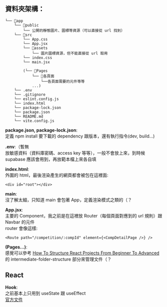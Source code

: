## 資料夾架構：

```
└── 📁app
    └── 📁public
        └── 公開的靜態圖片、圖標等資源（可以直接從 url 找到）
    └── 📁src
        └── App.css
        └── App.jsx
        └── 📁assets
            └── 圖片圖標資源，但不能直接從 url 取用
        └── index.css
        └── main.jsx

        (└── 📁Pages
            └── 📁各頁面
                └──各頁面需要的元件等等
            ...)
    └── .env
    └── .gitignore
    └── eslint.config.js
    └── index.html
    └── package-lock.json
    └── package.json
    └── README.md
    └── vite.config.js
```

**package.json, package-lock.json**:  
定義 npm install 要下載的 dependency 跟版本，還有執行指令(dev, build...)

**.env**:（暫無  
放敏感資料（資料庫密碼、access key 等等），一般不會放上來，到時候 supabase 應該會用到，再放範本檔上來各自填

**index.html**:  
外圍的 html，最後渲染產生的網頁都會被包在這裡面:

```
<div id="root"></div>
```

**main**:  
沒了解太細，只知道 main 會包著 App，定義渲染模式之類的（？

**App.jsx**:  
主要的 Component，我之前是在這裡放 Router（每個頁面對應到的 url 規則）跟 Navbar 的元件  
router 會像這樣:

```
<Route path="/competition/:compId" element={<CompDetailPage />} />
```

**(Pages...)**:  
感覺可以參考 [How To Structure React Projects From Beginner To Advanced](https://blog.webdevsimplified.com/2022-07/react-folder-structure/)
的 intermediate-folder-structure 部分來管理文件（？

## React

**Hook**:  
之前基本上只用到 useState 跟 useEffect  
[官方文件](https://react.dev/blog/2023/03/16/introducing-react-dev)
